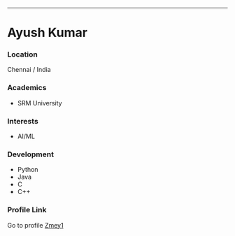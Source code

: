 ---
# Ayush Kumar

### Location

Chennai / India

### Academics
- SRM University

### Interests

- AI/ML

### Development

- Python
- Java
- C
- C++

### Profile Link

Go to profile [Zmey1](https://github.com/Zmey1)
